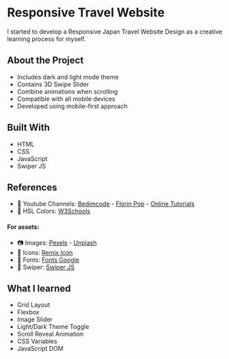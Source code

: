 # Responsive Travel Website
I started to develop a Responsive Japan Travel Website Design as a creative learning process for myself. 

## About the Project

* Includes dark and light mode theme
* Contains 3D Swipe Slider
* Combine animations when scrolling
* Compatible with all mobile devices
* Developed using mobile-first approach

## Built With
* HTML
* CSS
* JavaScript
* Swiper JS

## References
* 🔗 Youtube Channels: <a href="https://www.youtube.com/c/Bedimcode">Bedimcode</a> - <a href="https://www.youtube.com/c/FlorinPop">Florin Pop</a> - <a href="https://www.youtube.com/c/OnlineTutorials4Designers">Online Tutorials</a>
* 🌈 HSL Colors: <a href="https://www.w3schools.com/colors/colors_hsl.asp">W3Schools</a>

<h4>For assets:</h4>

* 📷 Images:  <a href="https://www.pexels.com/">Pexels</a> - <a href="https://unsplash.com/">Unplash</a>
* 📁 Icons: <a href="https://remixicon.com/">Remix Icon</a> 
* 📁 Fonts: <a href="https://fonts.google.com/">Fonts Google</a>
* 📁 Swiper: <a href="https://swiperjs.com/">Swiper JS</a>

## What I learned
* Grid Layout
* Flexbox
* Image Slider
* Light/Dark Theme Toggle
* Scroll Reveal Animation
* CSS Variables
* JavaScript DOM




